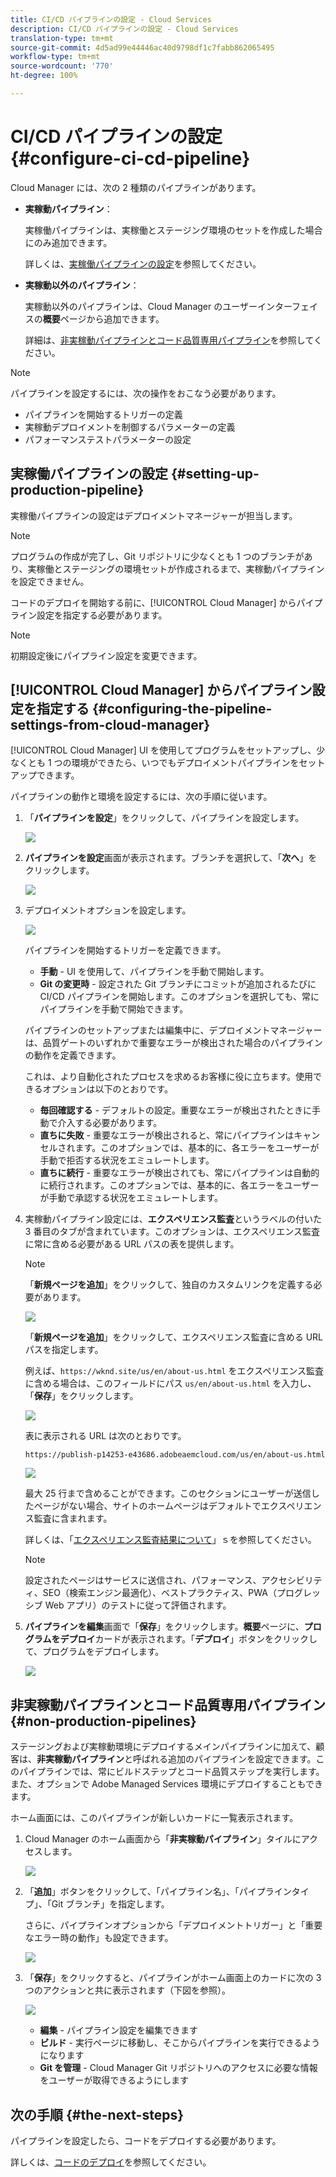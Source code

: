 ```yaml
---
title: CI/CD パイプラインの設定 - Cloud Services
description: CI/CD パイプラインの設定 - Cloud Services
translation-type: tm+mt
source-git-commit: 4d5ad99e44446ac40d9798df1c7fabb862065495
workflow-type: tm+mt
source-wordcount: '770'
ht-degree: 100%

---
```



# CI/CD パイプラインの設定 {#configure-ci-cd-pipeline}

Cloud Manager には、次の 2 種類のパイプラインがあります。

* **実稼動パイプライン**：

   実稼働パイプラインは、実稼働とステージング環境のセットを作成した場合にのみ追加できます。

   詳しくは、[実稼働パイプラインの設定](configure-pipeline.md#setting-up-the-pipeline)を参照してください。

* **実稼動以外のパイプライン**：

   実稼動以外のパイプラインは、Cloud Manager のユーザーインターフェイスの&#x200B;**概要**&#x200B;ページから追加できます。

   詳細は、[非実稼動パイプラインとコード品質専用パイプライン](configure-pipeline.md#non-production-pipelines)を参照してください。

>[!NOTE]
>パイプラインを設定するには、次の操作をおこなう必要があります。
> * パイプラインを開始するトリガーの定義
> * 実稼動デプロイメントを制御するパラメーターの定義
> * パフォーマンステストパラメーターの設定


## 実稼働パイプラインの設定 {#setting-up-production-pipeline}

実稼働パイプラインの設定はデプロイメントマネージャーが担当します。

>[!NOTE]
>プログラムの作成が完了し、Git リポジトリに少なくとも 1 つのブランチがあり、実稼働とステージングの環境セットが作成されるまで、実稼動パイプラインを設定できません。

コードのデプロイを開始する前に、[!UICONTROL Cloud Manager] からパイプライン設定を指定する必要があります。

>[!NOTE]
>
>初期設定後にパイプライン設定を変更できます。

## [!UICONTROL Cloud Manager] からパイプライン設定を指定する {#configuring-the-pipeline-settings-from-cloud-manager}

[!UICONTROL Cloud Manager] UI を使用してプログラムをセットアップし、少なくとも 1 つの環境ができたら、いつでもデプロイメントパイプラインをセットアップできます。

パイプラインの動作と環境を設定するには、次の手順に従います。

1. 「**パイプラインを設定**」をクリックして、パイプラインを設定します。

   ![](assets/set-up-pipeline1.png)

1. **パイプラインを設定**&#x200B;画面が表示されます。ブランチを選択して、「**次へ**」をクリックします。

   ![](assets/setup-1.png)

1. デプロイメントオプションを設定します。

   ![](assets/setup-2.png)

   パイプラインを開始するトリガーを定義できます。

   * **手動** - UI を使用して、パイプラインを手動で開始します。
   * **Git の変更時** - 設定された Git ブランチにコミットが追加されるたびに CI/CD パイプラインを開始します。このオプションを選択しても、常にパイプラインを手動で開始できます。

   パイプラインのセットアップまたは編集中に、デプロイメントマネージャーは、品質ゲートのいずれかで重要なエラーが検出された場合のパイプラインの動作を定義できます。

   これは、より自動化されたプロセスを求めるお客様に役に立ちます。使用できるオプションは以下のとおりです。

   * **毎回確認する** - デフォルトの設定。重要なエラーが検出されたときに手動で介入する必要があります。
   * **直ちに失敗** - 重要なエラーが検出されると、常にパイプラインはキャンセルされます。このオプションでは、基本的に、各エラーをユーザーが手動で拒否する状況をエミュレートします。
   * **直ちに続行** - 重要なエラーが検出されても、常にパイプラインは自動的に続行されます。このオプションでは、基本的に、各エラーをユーザーが手動で承認する状況をエミュレートします。


1. 実稼動パイプライン設定には、**エクスペリエンス監査**&#x200B;というラベルの付いた 3 番目のタブが含まれています。このオプションは、エクスペリエンス監査に常に含める必要がある URL パスの表を提供します。

   >[!NOTE]
   >「**新規ページを追加**」をクリックして、独自のカスタムリンクを定義する必要があります。

   ![](assets/setup-3.png)

   「**新規ページを追加**」をクリックして、エクスペリエンス監査に含める URL パスを指定します。

   例えば、`https://wknd.site/us/en/about-us.html` をエクスペリエンス監査に含める場合は、このフィールドにパス `us/en/about-us.html` を入力し、「**保存**」をクリックします。

   ![](assets/exp-audit4.png)

   表に表示される URL は次のとおりです。

   `https://publish-p14253-e43686.adobeaemcloud.com/us/en/about-us.html`

   ![](assets/exp-audit5.png)

   最大 25 行まで含めることができます。このセクションにユーザーが送信したページがない場合、サイトのホームページはデフォルトでエクスペリエンス監査に含まれます。

   詳しくは、「[エクスペリエンス監査結果について](/help/implementing/cloud-manager/experience-audit-testing.md)」ｓを参照してください。

   >[!NOTE]
   > 設定されたページはサービスに送信され、パフォーマンス、アクセシビリティ、SEO（検索エンジン最適化）、ベストプラクティス、PWA（プログレッシブ Web アプリ）のテストに従って評価されます。

1. **パイプラインを編集**&#x200B;画面で「**保存**」をクリックします。**概要**&#x200B;ページに、**プログラムをデプロイ**&#x200B;カードが表示されます。「**デプロイ**」ボタンをクリックして、プログラムをデプロイします。

   ![](assets/configure-pipeline5.png)


## 非実稼動パイプラインとコード品質専用パイプライン {#non-production-pipelines}

ステージングおよび実稼動環境にデプロイするメインパイプラインに加えて、顧客は、**非実稼動パイプライン**&#x200B;と呼ばれる追加のパイプラインを設定できます。このパイプラインでは、常にビルドステップとコード品質ステップを実行します。また、オプションで Adobe Managed Services 環境にデプロイすることもできます。

ホーム画面には、このパイプラインが新しいカードに一覧表示されます。

1. Cloud Manager のホーム画面から「**非実稼動パイプライン**」タイルにアクセスします。

   ![](assets/configure-pipeline6.png)

1. 「**追加**」ボタンをクリックして、「パイプライン名」、「パイプラインタイプ」、「Git ブランチ」を指定します。

   さらに、パイプラインオプションから「デプロイメントトリガー」と「重要なエラー時の動作」も設定できます。

   ![](assets/non-prod-pipe1.png)

1. 「**保存**」をクリックすると、パイプラインがホーム画面上のカードに次の 3 つのアクションと共に表示されます（下図を参照）。

   ![](assets/configure-pipeline8.png)

   * **編集** - パイプライン設定を編集できます
   * **ビルド** - 実行ページに移動し、そこからパイプラインを実行できるようになります
   * **Git を管理** - Cloud Manager Git リポジトリへのアクセスに必要な情報をユーザーが取得できるようにします

## 次の手順 {#the-next-steps}

パイプラインを設定したら、コードをデプロイする必要があります。

詳しくは、[コードのデプロイ](deploy-code.md)を参照してください。
